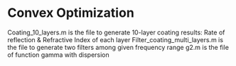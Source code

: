 # Convex Optimization
  Coating_10_layers.m is the file to generate 10-layer coating results: Rate of reflection & Refractive Index of each layer
  Filter_coating_multi_layers.m is the file to generate two filters among given frequency range
  g2.m is the file of function gamma with dispersion
